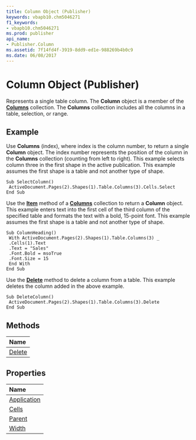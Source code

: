 ```yaml
---
title: Column Object (Publisher)
keywords: vbapb10.chm5046271
f1_keywords:
- vbapb10.chm5046271
ms.prod: publisher
api_name:
- Publisher.Column
ms.assetid: 7f14fd4f-3919-8dd9-ed1e-988269b4b0c9
ms.date: 06/08/2017
---
```



# Column Object (Publisher)

Represents a single table column. The **Column** object is a member of the **[Columns](columns-object-publisher.md)** collection. The **Columns** collection includes all the columns in a table, selection, or range.
 


## Example

Use **Columns** (index), where index is the column number, to return a single **Column** object. The index number represents the position of the column in the **Columns** collection (counting from left to right). This example selects column three in the first shape in the active publication. This example assumes the first shape is a table and not another type of shape.
 

 

```
Sub SelectColumn() 
 ActiveDocument.Pages(2).Shapes(1).Table.Columns(3).Cells.Select 
End Sub
```

Use the **[Item](columns-item-method-publisher.md)** method of a **[Columns](columns-object-publisher.md)** collection to return a **Column** object. This example enters text into the first cell of the third column of the specified table and formats the text with a bold, 15-point font. This example assumes the first shape is a table and not another type of shape.
 

 



```
Sub ColumnHeading() 
 With ActiveDocument.Pages(2).Shapes(1).Table.Columns(3) _ 
 .Cells(1).Text 
 .Text = "Sales" 
 .Font.Bold = msoTrue 
 .Font.Size = 15 
 End With 
End Sub
```

Use the **[Delete](column-delete-method-publisher.md)** method to delete a column from a table. This example deletes the column added in the above example.
 

 



```
Sub DeleteColumn() 
 ActiveDocument.Pages(2).Shapes(1).Table.Columns(3).Delete 
End Sub
```


## Methods



|**Name**|
|:-----|
|[Delete](column-delete-method-publisher.md)|

## Properties



|**Name**|
|:-----|
|[Application](column-application-property-publisher.md)|
|[Cells](column-cells-property-publisher.md)|
|[Parent](column-parent-property-publisher.md)|
|[Width](column-width-property-publisher.md)|

